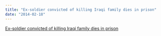 ```yaml
---
title: "Ex-soldier convicted of killing Iraqi family dies in prison"
date: "2014-02-18"
---
```


[Ex-soldier convicted of killing Iraqi family dies in prison](https://news.yahoo.com/ex-soldier-convicted-killing-iraqi-family-dies-222833951.html)
